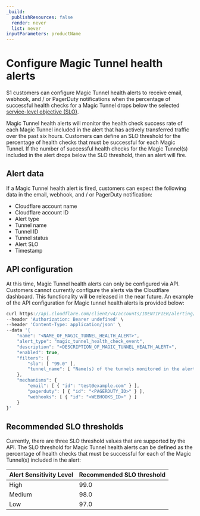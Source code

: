 ```yaml
---
_build:
  publishResources: false
  render: never
  list: never
inputParameters: productName
---
```


# Configure Magic Tunnel health alerts

$1 customers can configure Magic Tunnel health alerts to receive email, webhook, and / or PagerDuty notifications when the percentage of successful health checks for a Magic Tunnel drops below the selected [service-level objective (SLO)](https://en.wikipedia.org/wiki/Service-level_objective).

Magic Tunnel health alerts will monitor the health check success rate of each Magic Tunnel included in the alert that has actively transferred traffic over the past six hours. Customers can define an SLO threshold for the percentage of health checks that must be successful for each Magic Tunnel. If the number of successful health checks for the Magic Tunnel(s) included in the alert drops below the SLO threshold, then an alert will fire.

## Alert data

If a Magic Tunnel health alert is fired, customers can expect the following data in the email, webhook, and / or PagerDuty notification:

- Cloudflare account name
- Cloudflare account ID
- Alert type
- Tunnel name
- Tunnel ID
- Tunnel status
- Alert SLO
- Timestamp

## API configuration

At this time, Magic Tunnel health alerts can only be configured via API. Customers cannot currently configure the alerts via the Cloudflare dashboard. This functionality will be released in the near future. An example of the API configuration for Magic tunnel health alerts is provided below:

```js
curl https://api.cloudflare.com/client/v4/accounts/IDENTIFIER/alerting/v3/policies \
--header 'Authorization: Bearer undefined' \
--header 'Content-Type: application/json' \
--data '{
    "name": "<NAME_OF_MAGIC_TUNNEL_HEALTH_ALERT>",
    "alert_type": "magic_tunnel_health_check_event",
    "description": "<DESCRIPTION_OF_MAGIC_TUNNEL_HEALTH_ALERT>",
    "enabled": true,
    "filters": {
        "slo": [ "99.0" ],
        "tunnel_name": [ "Name(s) of the tunnels monitored in the alert" ]
    },
    "mechanisms": {
        "email": [ { "id": "test@example.com" } ],
        "pagerduty": [ { "id": "<PAGERDUTY_ID>" } ],
        "webhooks": [ { "id": "<WEBHOOKS_ID>" } ]
    }
}'
```

## Recommended SLO thresholds

Currently, there are three SLO threshold values that are supported by the API. The SLO threshold for Magic Tunnel health alerts can be defined as the percentage of health checks that must be successful for each of the Magic Tunnel(s) included in the alert:

Alert Sensitivity Level | Recommended SLO threshold
--- | ---
High | 99.0
Medium | 98.0
Low | 97.0